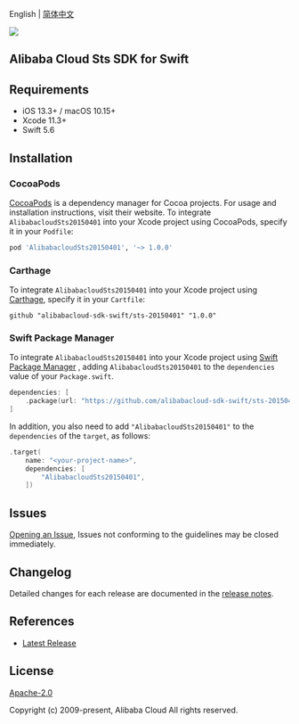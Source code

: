 English | [简体中文](README-CN.md)

![](https://aliyunsdk-pages.alicdn.com/icons/AlibabaCloud.svg)

## Alibaba Cloud Sts SDK for Swift

## Requirements

- iOS 13.3+ / macOS 10.15+
- Xcode 11.3+
- Swift 5.6

## Installation

### CocoaPods

[CocoaPods](https://cocoapods.org) is a dependency manager for Cocoa projects. For usage and installation instructions, visit their website. To integrate `AlibabacloudSts20150401` into your Xcode project using CocoaPods, specify it in your `Podfile`:

```ruby
pod 'AlibabacloudSts20150401', '~> 1.0.0'
```

### Carthage

To integrate `AlibabacloudSts20150401` into your Xcode project using [Carthage](https://github.com/Carthage/Carthage), specify it in your `Cartfile`:

```ogdl
github "alibabacloud-sdk-swift/sts-20150401" "1.0.0"
```

### Swift Package Manager

To integrate `AlibabacloudSts20150401` into your Xcode project using [Swift Package Manager](https://swift.org/package-manager/) , adding `AlibabacloudSts20150401` to the `dependencies` value of your `Package.swift`.

```swift
dependencies: [
    .package(url: "https://github.com/alibabacloud-sdk-swift/sts-20150401.git", from: "1.0.0")
]
```

In addition, you also need to add `"AlibabacloudSts20150401"` to the `dependencies` of the `target`, as follows:

```swift
.target(
    name: "<your-project-name>",
    dependencies: [
        "AlibabacloudSts20150401",
    ])
```

## Issues

[Opening an Issue](https://github.com/alibabacloud-sdk-swift/sts-20150401/issues/new), Issues not conforming to the guidelines may be closed immediately.

## Changelog

Detailed changes for each release are documented in the [release notes](./ChangeLog.txt).

## References

- [Latest Release](https://github.com/alibabacloud-sdk-swift/sts-20150401)

## License

[Apache-2.0](http://www.apache.org/licenses/LICENSE-2.0)

Copyright (c) 2009-present, Alibaba Cloud All rights reserved.
